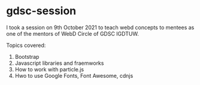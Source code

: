# gdsc-session

I took a session on 9th October 2021 to teach webd concepts to mentees as one of the mentors of WebD Circle of GDSC IGDTUW.

Topics covered:
1. Bootstrap
2. Javascript libraries and fraemworks 
3. How to work with particle.js
4. Hwo to use Google Fonts, Font Awesome, cdnjs
